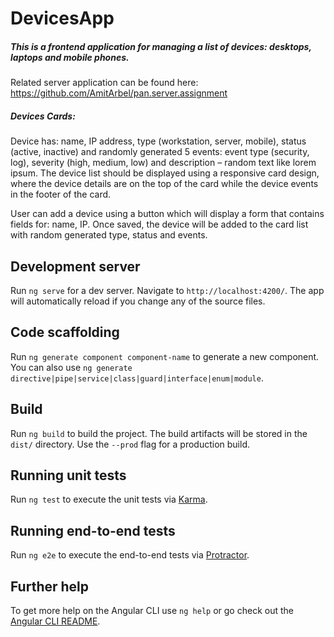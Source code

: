 # DevicesApp

##### This is a frontend	application	for managing a	list	of devices: desktops,	laptops	and	mobile	phones.

Related server application can be found here: https://github.com/AmitArbel/pan.server.assignment

##### Devices Cards:
Device has:	name, IP address,	type (workstation,	server,	mobile),	status (active,	inactive) and	randomly generated 5 events:	event	type	(security,	log),	severity (high,	medium,	low)	and	description	– random text	like	lorem	ipsum. The device list	should	be	displayed	using	a	responsive	card design,	where	the	device	details	are	on	the	top	of the card while	the	device	events	in	the	footer	of	the	card.

User can	add	a	device using	a	button	which	will	display	a	form	that	contains	fields	for:	name,	IP. Once	saved, the device	will	be	added	to	the	card	list	with	random	generated	type,	status	and	events.


## Development server

Run `ng serve` for a dev server. Navigate to `http://localhost:4200/`. The app will automatically reload if you change any of the source files.

## Code scaffolding

Run `ng generate component component-name` to generate a new component. You can also use `ng generate directive|pipe|service|class|guard|interface|enum|module`.

## Build

Run `ng build` to build the project. The build artifacts will be stored in the `dist/` directory. Use the `--prod` flag for a production build.

## Running unit tests

Run `ng test` to execute the unit tests via [Karma](https://karma-runner.github.io).

## Running end-to-end tests

Run `ng e2e` to execute the end-to-end tests via [Protractor](http://www.protractortest.org/).

## Further help

To get more help on the Angular CLI use `ng help` or go check out the [Angular CLI README](https://github.com/angular/angular-cli/blob/master/README.md).
